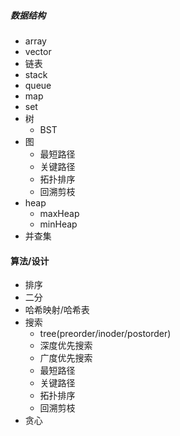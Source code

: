 ##### 数据结构
- array
- vector
- 链表
- stack
- queue
- map
- set
- 树
  - BST
- 图
  - 最短路径
  - 关键路径
  - 拓扑排序
  - 回溯剪枝
- heap
  - maxHeap
  - minHeap
- 并查集

#### 算法/设计

- 排序
- 二分
- 哈希映射/哈希表
- 搜索
  - tree(preorder/inoder/postorder)
  - 深度优先搜索
  - 广度优先搜索
  - 最短路径
  - 关键路径
  - 拓扑排序
  - 回溯剪枝
- 贪心

